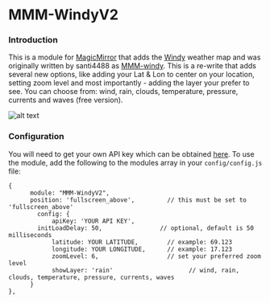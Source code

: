 # MMM-WindyV2

### Introduction
This is a module for [MagicMirror](https://github.com/MichMich/MagicMirror) that adds the [Windy](https://www.windy.com/) weather map and was originally written by santi4488 as [MMM-windy](https://github.com/santi4488/MMM-windy). This is a re-write that adds several new options, like adding your Lat & Lon to center on your location, setting zoom level and most importantly - adding the layer your prefer to see. You can choose from: wind, rain, clouds, temperature, pressure, currents and waves (free version).

![alt text](https://github.com/santi4488/MMM-windy/blob/master/windy.PNG)

### Configuration
You will need to get your own API key which can be obtained [here](https://api4.windy.com/api-key).
To use the module, add the following to the modules array in your `config/config.js` file:
```
{
	  module: "MMM-WindyV2",
	  position: 'fullscreen_above',         // this must be set to 'fullscreen_above'
	    config: {
		    apiKey: 'YOUR API KEY',
        initLoadDelay: 50,                // optional, default is 50 milliseconds
	      	latitude: YOUR LATITUDE,        // example: 69.123
	        longitude: YOUR LONGITUDE,      // example: 17.123
	        zoomLevel: 6,                   // set your preferred zoom level
	        showLayer: 'rain'			          // wind, rain, clouds, temperature, pressure, currents, waves
      }
},
```

